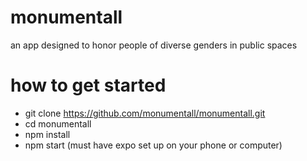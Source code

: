 # monumentall
an app designed to honor people of diverse genders in public spaces

# how to get started
- git clone https://github.com/monumentall/monumentall.git
- cd monumentall
- npm install
- npm start (must have expo set up on your phone or computer)

